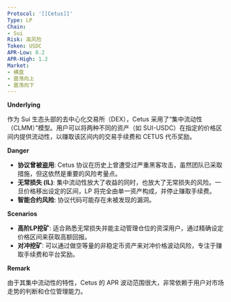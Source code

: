 ```yaml
---
Protocol: '[[Cetus]]'
Type: LP
Chain:
- Sui
Risk: 高风险
Token: USDC
APR-Low: 0.2
APR-High: 1.2
Market:
- 横盘
- 震荡向上
- 震荡向下
---
```

**Underlying**

作为 Sui 生态头部的去中心化交易所（DEX），Cetus 采用了“集中流动性（CLMM）”模型。用户可以将两种不同的资产（如 SUI-USDC）在指定的价格区间内提供流动性，以赚取该区间内的交易手续费和 CETUS 代币奖励。

**Danger**

- **协议曾被盗用**: Cetus 协议在历史上曾遭受过严重黑客攻击，虽然团队已采取措施，但这依然是重要的风险考量点。
- **无常损失 (IL)**: 集中流动性放大了收益的同时，也放大了无常损失的风险。一旦价格移出设定的区间，LP 将完全由单一资产构成，并停止赚取手续费。
- **智能合约风险**: 协议代码可能存在未被发现的漏洞。

**Scenarios**

- **高阶LP挖矿**: 适合熟悉无常损失并能主动管理仓位的资深用户，通过精确设定价格区间来获取高额回报。
- **对冲挖矿**: 可以通过做空等量的非稳定币资产来对冲价格波动风险，专注于赚取手续费和平台奖励。

**Remark**

由于其集中流动性的特性，Cetus 的 APR 波动范围很大，非常依赖于用户对市场走势的判断和仓位管理能力。
